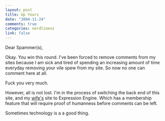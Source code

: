 ```yaml
--- 
layout: post
title: Up Yours
date: "2004-11-24"
comments: true
categories: nerdliness
link: false
---
```

Dear Spammer(s),

Okay. You win this round. I've been forced to remove comments from my sites because I am sick and tired of spending an increasing amount of time everyday removing your vile spew from my site. So now no one can comment here at all.

Fuck you very much.

However, all is not lost. I'm in the process of switching the back end of this site, and my <a href="http://andifyoudidknow.com" title="And If You Did Know.com">wife's</a> site to Expression Engine. Which has a membership feature that will require proof of humanness before comments can be left.

Sometimes technology is a a good thing.
